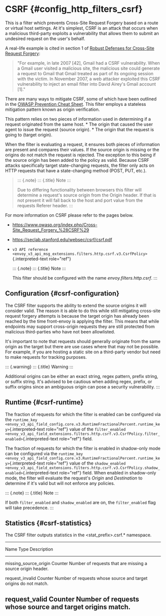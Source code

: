 CSRF {#config_http_filters_csrf}
====

This is a filter which prevents Cross-Site Request Forgery based on a
route or virtual host settings. At it\'s simplest, CSRF is an attack
that occurs when a malicious third-party exploits a vulnerability that
allows them to submit an undesired request on the user\'s behalf.

A real-life example is cited in section 1 of [Robust Defenses for
Cross-Site Request
Forgery](https://seclab.stanford.edu/websec/csrf/csrf.pdf):

> \"For example, in late 2007 \[42\], Gmail had a CSRF vulnerability.
> When a Gmail user visited a malicious site, the malicious site could
> generate a request to Gmail that Gmail treated as part of its ongoing
> session with the victim. In November 2007, a web attacker exploited
> this CSRF vulnerability to inject an email filter into David Airey's
> Gmail account \[1\].\"

There are many ways to mitigate CSRF, some of which have been outlined
in the [OWASP Prevention Cheat
Sheet](https://github.com/OWASP/CheatSheetSeries/blob/5a1044e38778b42a19c6adbb4dfef7a0fb071099/cheatsheets/Cross-Site_Request_Forgery_Prevention_Cheat_Sheet.md).
This filter employs a stateless mitigation pattern known as origin
verification.

This pattern relies on two pieces of information used in determining if
a request originated from the same host. \* The origin that caused the
user agent to issue the request (source origin). \* The origin that the
request is going to (target origin).

When the filter is evaluating a request, it ensures both pieces of
information are present and compares their values. If the source origin
is missing or the origins do not match the request is rejected. The
exception to this being if the source origin has been added to the
policy as valid. Because CSRF attacks specifically target state-changing
requests, the filter only acts on HTTP requests that have a
state-changing method (POST, PUT, etc.).

> ::: {.note}
> ::: {.title}
> Note
> :::
>
> Due to differing functionality between browsers this filter will
> determine a request\'s source origin from the Origin header. If that
> is not present it will fall back to the host and port value from the
> requests Referer header.
> :::

For more information on CSRF please refer to the pages below.

-   <https://www.owasp.org/index.php/Cross-Site_Request_Forgery_%28CSRF%29>

-   <https://seclab.stanford.edu/websec/csrf/csrf.pdf>

-   `v3 API reference <envoy_v3_api_msg_extensions.filters.http.csrf.v3.CsrfPolicy>`{.interpreted-text
    role="ref"}

    ::: {.note}
    ::: {.title}
    Note
    :::

    This filter should be configured with the name
    *envoy.filters.http.csrf*.
    :::

Configuration {#csrf-configuration}
-------------

The CSRF filter supports the ability to extend the source origins it
will consider valid. The reason it is able to do this while still
mitigating cross-site request forgery attempts is because the target
origin has already been reached by the time front-envoy is applying the
filter. This means that while endpoints may support cross-origin
requests they are still protected from malicious third-parties who have
not been allowlisted.

It\'s important to note that requests should generally originate from
the same origin as the target but there are use cases where that may not
be possible. For example, if you are hosting a static site on a
third-party vendor but need to make requests for tracking purposes.

::: {.warning}
::: {.title}
Warning
:::

Additional origins can be either an exact string, regex pattern, prefix
string, or suffix string. It\'s advised to be cautious when adding
regex, prefix, or suffix origins since an ambiguous origin can pose a
security vulnerability.
:::

Runtime {#csrf-runtime}
-------

The fraction of requests for which the filter is enabled can be
configured via the `runtime_key
<envoy_v3_api_field_config.core.v3.RuntimeFractionalPercent.runtime_key>`{.interpreted-text
role="ref"} value of the `filter_enabled
<envoy_v3_api_field_extensions.filters.http.csrf.v3.CsrfPolicy.filter_enabled>`{.interpreted-text
role="ref"} field.

The fraction of requests for which the filter is enabled in shadow-only
mode can be configured via the
`runtime_key <envoy_v3_api_field_config.core.v3.RuntimeFractionalPercent.runtime_key>`{.interpreted-text
role="ref"} value of the
`shadow_enabled <envoy_v3_api_field_extensions.filters.http.csrf.v3.CsrfPolicy.shadow_enabled>`{.interpreted-text
role="ref"} field. When enabled in shadow-only mode, the filter will
evaluate the request\'s *Origin* and *Destination* to determine if it\'s
valid but will not enforce any policies.

::: {.note}
::: {.title}
Note
:::

If both `filter_enabled` and `shadow_enabled` are on, the
`filter_enabled` flag will take precedence.
:::

Statistics {#csrf-statistics}
----------

The CSRF filter outputs statistics in the \<stat_prefix\>.csrf.\*
namespace.

  -----------------------------------------------------------------------------
  Name                    Type              Description
  ----------------------- ----------------- -----------------------------------
  missing_source_origin   Counter           Number of requests that are missing
                                            a source origin header.

  request_invalid         Counter           Number of requests whose source and
                                            target origins do not match.

  request_valid           Counter           Number of requests whose source and
                                            target origins match.
  -----------------------------------------------------------------------------
